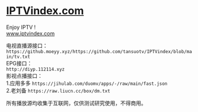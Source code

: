 # [IPTVindex.com](https://iptvindex.com/)  
Enjoy IPTV !   
www.iptvindex.com
 
电视直播源接口：  
`https://github.moeyy.xyz/https://github.com/tansuotv/IPTVindex/blob/main/tv.txt`  
EPG接口：  
`http://diyp.112114.xyz`  
影视点播接口：  
1.应用多多 `https://jihulab.com/duomv/apps/-/raw/main/fast.json`  
2.老刘备 `https://raw.liucn.cc/box/dm.txt`  

所有播放源均收集于互联网，仅供测试研究使用，不得商用。

